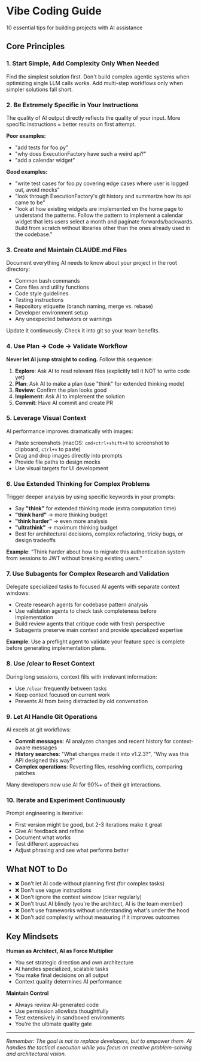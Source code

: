 # Vibe Coding Guide

10 essential tips for building projects with AI assistance

## Core Principles

### 1. Start Simple, Add Complexity Only When Needed
Find the simplest solution first. Don't build complex agentic systems when optimizing single LLM calls works. Add multi-step workflows only when simpler solutions fall short.

### 2. Be Extremely Specific in Your Instructions
The quality of AI output directly reflects the quality of your input. More specific instructions = better results on first attempt.

**Poor examples:**
- "add tests for foo.py"
- "why does ExecutionFactory have such a weird api?"
- "add a calendar widget"

**Good examples:**
- "write test cases for foo.py covering edge cases where user is logged out, avoid mocks"
- "look through ExecutionFactory's git history and summarize how its api came to be"
- "look at how existing widgets are implemented on the home page to understand the patterns. Follow the pattern to implement a calendar widget that lets users select a month and paginate forwards/backwards. Build from scratch without libraries other than the ones already used in the codebase."

### 3. Create and Maintain CLAUDE.md Files
Document everything AI needs to know about your project in the root directory:
- Common bash commands
- Core files and utility functions
- Code style guidelines
- Testing instructions
- Repository etiquette (branch naming, merge vs. rebase)
- Developer environment setup
- Any unexpected behaviors or warnings

Update it continuously. Check it into git so your team benefits.

### 4. Use Plan → Code → Validate Workflow
**Never let AI jump straight to coding.** Follow this sequence:

1. **Explore**: Ask AI to read relevant files (explicitly tell it NOT to write code yet)
2. **Plan**: Ask AI to make a plan (use "think" for extended thinking mode)
3. **Review**: Confirm the plan looks good
4. **Implement**: Ask AI to implement the solution
5. **Commit**: Have AI commit and create PR

### 5. Leverage Visual Context
AI performance improves dramatically with images:
- Paste screenshots (macOS: `cmd+ctrl+shift+4` to screenshot to clipboard, `ctrl+v` to paste)
- Drag and drop images directly into prompts
- Provide file paths to design mocks
- Use visual targets for UI development

### 6. Use Extended Thinking for Complex Problems
Trigger deeper analysis by using specific keywords in your prompts:
- Say **"think"** for extended thinking mode (extra computation time)
- **"think hard"** → more thinking budget
- **"think harder"** → even more analysis
- **"ultrathink"** → maximum thinking budget
- Best for architectural decisions, complex refactoring, tricky bugs, or design tradeoffs

**Example**: "Think harder about how to migrate this authentication system from sessions to JWT without breaking existing users."

### 7. Use Subagents for Complex Research and Validation
Delegate specialized tasks to focused AI agents with separate context windows:
- Create research agents for codebase pattern analysis
- Use validation agents to check task completeness before implementation
- Build review agents that critique code with fresh perspective
- Subagents preserve main context and provide specialized expertise

**Example**: Use a preflight agent to validate your feature spec is complete before generating implementation plans.

### 8. Use /clear to Reset Context
During long sessions, context fills with irrelevant information:
- Use `/clear` frequently between tasks
- Keep context focused on current work
- Prevents AI from being distracted by old conversation

### 9. Let AI Handle Git Operations
AI excels at git workflows:
- **Commit messages**: AI analyzes changes and recent history for context-aware messages
- **History searches**: "What changes made it into v1.2.3?", "Why was this API designed this way?"
- **Complex operations**: Reverting files, resolving conflicts, comparing patches

Many developers now use AI for 90%+ of their git interactions.

### 10. Iterate and Experiment Continuously
Prompt engineering is iterative:
- First version might be good, but 2-3 iterations make it great
- Give AI feedback and refine
- Document what works
- Test different approaches
- Adjust phrasing and see what performs better

## What NOT to Do

- ❌ Don't let AI code without planning first (for complex tasks)
- ❌ Don't use vague instructions
- ❌ Don't ignore the context window (clear regularly)
- ❌ Don't trust AI blindly (you're the architect, AI is the team member)
- ❌ Don't use frameworks without understanding what's under the hood
- ❌ Don't add complexity without measuring if it improves outcomes

## Key Mindsets

**Human as Architect, AI as Force Multiplier**
- You set strategic direction and own architecture
- AI handles specialized, scalable tasks
- You make final decisions on all output
- Context quality determines AI performance

**Maintain Control**
- Always review AI-generated code
- Use permission allowlists thoughtfully
- Test extensively in sandboxed environments
- You're the ultimate quality gate

---

*Remember: The goal is not to replace developers, but to empower them. AI handles the tactical execution while you focus on creative problem-solving and architectural vision.*